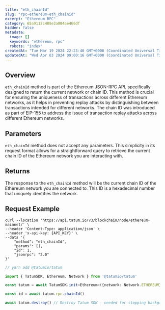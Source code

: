 ```yaml
---
title: "eth_chainId"
slug: "rpc-ethereum-eth_chainid"
excerpt: "Ethereum RPC"
category: 65a9112c408e3a004ae466df
hidden: false
metadata: 
  image: []
  keywords: "ethereum, rpc"
  robots: "index"
createdAt: "Tue Mar 19 2024 22:23:40 GMT+0000 (Coordinated Universal Time)"
updatedAt: "Wed Apr 03 2024 09:00:16 GMT+0000 (Coordinated Universal Time)"
---
```

## Overview

`eth_chainId` method is part of the Ethereum JSON-RPC API, specifically designed to return the current network or chain ID. This method is crucial for ensuring the uniqueness of transactions across different Ethereum networks, as it helps in preventing replay attacks by distinguishing between transactions intended for different networks. The chain ID was introduced as part of EIP-155 to address the issue of transaction replay attacks across different Ethereum networks.

## Parameters

`eth_chainId` method does not accept any parameters. This simplicity in its request format allows for a straightforward query to retrieve the current chain ID of the Ethereum network you are interacting with.

## Returns

The response to the `eth_chainId` method will be the current chain ID of the Ethereum network you are connected to. This ID is a hexadecimal number that uniquely identifies the network.

## Request Example

```curl cURL
curl --location 'https://api.tatum.io/v3/blockchain/node/ethereum-mainnet/' \
--header 'Content-Type: application/json' \
--header 'x-api-key: {API_KEY}' \
--data '{
    "method": "eth_chainId",
    "params": [],
    "id": 1,
    "jsonrpc": "2.0"
}'
```
```typescript JS SDK
// yarn add @tatumio/tatum

import { TatumSDK, Ethereum, Network } from '@tatumio/tatum'

const tatum = await TatumSDK.init<Ethereum>({network: Network.ETHEREUM})

const id = await tatum.rpc.chainId()

await tatum.destroy() // Destroy Tatum SDK - needed for stopping background jobs
```
